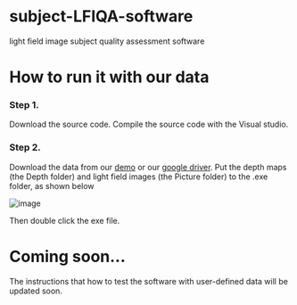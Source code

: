 # subject-LFIQA-software
light field image subject quality assessment software

# How to run it with our data
### Step 1. 

Download the source code. Compile the source code with the Visual studio.

### Step 2. 
Download the data from our [demo](https://faculty.ustc.edu.cn/chenzhibo/zh_CN/article/657282/content/3460.htm#article) or our [google driver](https://drive.google.com/drive/folders/1aXwO6wAC3yKLjpLUocbPEJvR_qtFkpjX).
Put the depth maps (the Depth folder) and light field images (the Picture folder) to the .exe folder, as shown below

![image](https://github.com/USTC-IMCL/subject-LFIQA-software/assets/9655283/5d3daaae-282d-4b74-af55-6c99839d687c)

Then double click the exe file.

# Coming soon...
The instructions that how to test the software with user-defined data will be updated soon.
